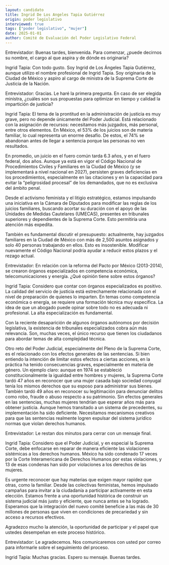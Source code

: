 ```yaml
---
layout: candidato
title: Ingrid De Los Angeles Tapia Gutiérrez
origin: poder legislativo
interviewed: true
tags: ["poder legislativo", "mujer"]
date: 2025-01-01
author: Comité de Evaluación del Poder Legislativo Federal
---
```


Entrevistador: Buenas tardes, bienvenida. Para comenzar, ¿puede decirnos su nombre, el cargo al que aspira y de dónde es originaria?

Ingrid Tapia: Con todo gusto. Soy Ingrid de Los Ángeles Tapia Gutiérrez, aunque utilizo el nombre profesional de Ingrid Tapia. Soy originaria de la Ciudad de México y aspiro al cargo de ministra de la Suprema Corte de Justicia de la Nación.

Entrevistador: Gracias. Le haré la primera pregunta. En caso de ser elegida ministra, ¿cuáles son sus propuestas para optimizar en tiempo y calidad la impartición de justicia?

Ingrid Tapia: El tema de la prontitud en la administración de justicia es muy grave, pero no depende únicamente del Poder Judicial. Está relacionado con la asignación de recursos: necesitamos más juzgados, más personal, entre otros elementos. En México, el 53% de los juicios son de materia familiar, lo cual representa un enorme desafío. De estos, el 74% se abandonan antes de llegar a sentencia porque las personas no ven resultados.

En promedio, un juicio en el fuero común tarda 6.3 años, y en el fuero federal, dos años. Aunque ya está en vigor el Código Nacional de Procedimientos Civiles y Familiares en la Ciudad de México (y se implementará a nivel nacional en 2027), persisten graves deficiencias en los procedimientos, especialmente en las citaciones y en la capacidad para evitar la “peligrosidad procesal” de los demandados, que no es exclusiva del ámbito penal.

Desde el activismo feminista y el litigio estratégico, estamos impulsando una iniciativa en la Cámara de Diputados para modificar las reglas de los juicios familiares, buscando acortar su duración con el apoyo de las Unidades de Medidas Cautelares (UMECAS), presentes en tribunales superiores y dependientes de la Suprema Corte. Esto permitiría una atención más expedita.

También es fundamental discutir el presupuesto: actualmente, hay juzgados familiares en la Ciudad de México con más de 2,500 asuntos asignados y solo 40 personas trabajando en ellos. Esto es insostenible. Modificar nuevamente el Código Nacional podría ayudar a reducir estos plazos y el rezago actual.

Entrevistador: En relación con la reforma del Pacto por México (2013-2014), se crearon órganos especializados en competencia económica, telecomunicaciones y energía. ¿Qué opinión tiene sobre estos órganos?

Ingrid Tapia: Considero que contar con órganos especializados es positivo. La calidad del servicio de justicia está estrechamente relacionada con el nivel de preparación de quienes lo imparten. En temas como competencia económica o energía, se requiere una formación técnica muy específica. La idea de que un abogado puede opinar sobre todo no es adecuada ni profesional. La alta especialización es fundamental.

Con la reciente desaparición de algunos órganos autónomos por decisión legislativa, la existencia de tribunales especializados cobra aún más relevancia. Son, muchas veces, el único recurso que tienen los ciudadanos para abordar temas de alta complejidad técnica.

Otro reto del Poder Judicial, especialmente del Pleno de la Suprema Corte, es el relacionado con los efectos generales de las sentencias. Si bien entiendo la intención de limitar estos efectos a ciertas acciones, en la práctica ha tenido consecuencias graves, especialmente en materia de género.
Un ejemplo claro: aunque en 1974 se estableció constitucionalmente la igualdad entre hombres y mujeres, la Suprema Corte tardó 47 años en reconocer que una mujer casada bajo sociedad conyugal tenía los mismos derechos que su esposo para administrar sus bienes. También tardó 49 años en reconocer su legitimación para denunciar delitos como robo, fraude o abuso respecto a su patrimonio.
Sin efectos generales en las sentencias, muchas mujeres tendrían que esperar años más para obtener justicia. Aunque hemos transitado a un sistema de precedentes, su implementación ha sido deficiente. Necesitamos mecanismos creativos para que las sentencias realmente logren expulsar del sistema jurídico normas que violan derechos humanos.

Entrevistador: Le restan dos minutos para cerrar con un mensaje final.

Ingrid Tapia: Considero que el Poder Judicial, y en especial la Suprema Corte, debe enfocarse en reparar de manera eficiente las violaciones sistémicas a los derechos humanos. México ha sido condenado 17 veces por la Corte Interamericana de Derechos Humanos por estas violaciones, y 13 de esas condenas han sido por violaciones a los derechos de las mujeres.

Es urgente reconocer que hay materias que exigen mayor rapidez que otras, como la familiar. Desde las colectivas feministas, hemos impulsado campañas para invitar a la ciudadanía a participar activamente en esta elección. Estamos frente a una oportunidad histórica de construir un sistema judicial más justo y eficiente, que nunca antes se ha logrado. Esperamos que la integración del nuevo comité beneficie a las más de 30 millones de personas que viven en condiciones de precariedad y sin acceso a recursos efectivos.

Agradezco mucho la atención, la oportunidad de participar y el papel que ustedes desempeñan en este proceso histórico.

Entrevistador: Le agradecemos. Nos comunicaremos con usted por correo para informarle sobre el seguimiento del proceso.

Ingrid Tapia: Muchas gracias. Espero su mensaje. Buenas tardes.

